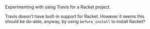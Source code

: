 Experimenting with using Travis for a Racket project.

Travis doesn't have built-in support for Racket. However it seems this
should be do-able, anyway, by using `before_install` to install
Racket?
